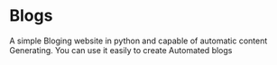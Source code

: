 # Blogs
A simple Bloging website in python and capable of automatic content Generating.
You can use it easily to create Automated blogs

